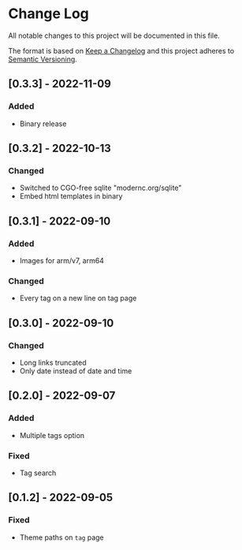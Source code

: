
# Change Log
All notable changes to this project will be documented in this file.
 
The format is based on [Keep a Changelog](http://keepachangelog.com/)
and this project adheres to [Semantic Versioning](http://semver.org/).

## [0.3.3] - 2022-11-09
### Added
- Binary release

## [0.3.2] - 2022-10-13
### Changed
- Switched to CGO-free sqlite "modernc.org/sqlite"
- Embed html templates in binary

## [0.3.1] - 2022-09-10
### Added
- Images for arm/v7, arm64
### Changed
- Every tag on a new line on tag page

## [0.3.0] - 2022-09-10
### Changed
- Long links truncated
- Only date instead of date and time


## [0.2.0] - 2022-09-07
### Added
- Multiple tags option
### Fixed
- Tag search


## [0.1.2] - 2022-09-05
### Fixed
- Theme paths on `tag` page